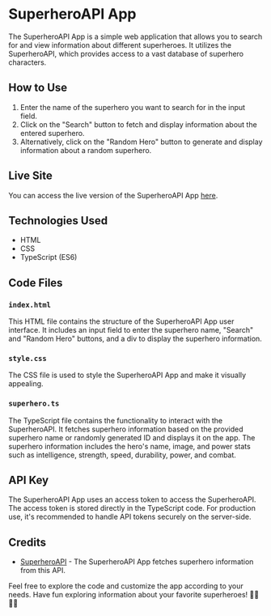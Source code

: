 # SuperheroAPI App

The SuperheroAPI App is a simple web application that allows you to search for and view information about different superheroes. It utilizes the SuperheroAPI, which provides access to a vast database of superhero characters.

## How to Use

1. Enter the name of the superhero you want to search for in the input field.
2. Click on the "Search" button to fetch and display information about the entered superhero.
3. Alternatively, click on the "Random Hero" button to generate and display information about a random superhero.

## Live Site

You can access the live version of the SuperheroAPI App [here](https://main--hero-album.netlify.app/).

## Technologies Used

- HTML
- CSS
- TypeScript (ES6)

## Code Files

### `index.html`

This HTML file contains the structure of the SuperheroAPI App user interface. It includes an input field to enter the superhero name, "Search" and "Random Hero" buttons, and a div to display the superhero information.

### `style.css`

The CSS file is used to style the SuperheroAPI App and make it visually appealing.

### `superhero.ts`

The TypeScript file contains the functionality to interact with the SuperheroAPI. It fetches superhero information based on the provided superhero name or randomly generated ID and displays it on the app. The superhero information includes the hero's name, image, and power stats such as intelligence, strength, speed, durability, power, and combat.

## API Key

The SuperheroAPI App uses an access token to access the SuperheroAPI. The access token is stored directly in the TypeScript code. For production use, it's recommended to handle API tokens securely on the server-side.

## Credits

- [SuperheroAPI](https://superheroapi.com/) - The SuperheroAPI App fetches superhero information from this API.

Feel free to explore the code and customize the app according to your needs. Have fun exploring information about your favorite superheroes! 🦸‍♂️🦸‍♀️
